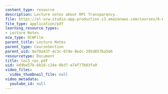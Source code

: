```yaml
---
content_type: resource
description: Lecture notes about RPC Transparency.
file: https://ol-ocw-studio-app-production.s3.amazonaws.com/courses/6-824-distributed-computer-systems-engineering-spring-2006/4d9be57b6b16c24e0b37e74f77b03fa9_lec5_rpc.pdf
file_type: application/pdf
learning_resource_types:
- Lecture Notes
ocw_type: OCWFile
parent_title: Lecture Notes
parent_type: CourseSection
parent_uid: 8e78a43f-dc3c-674e-0edc-395d857ba5e6
resourcetype: Document
title: lec5_rpc.pdf
uid: 4d9be57b-6b16-c24e-0b37-e74f77b03fa9
video_files:
  video_thumbnail_file: null
video_metadata:
  youtube_id: null
---
```

